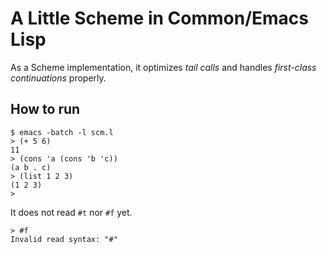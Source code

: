 # A Little Scheme in Common/Emacs Lisp

As a Scheme implementation, 
it optimizes _tail calls_ and handles _first-class continuations_ properly.

## How to run

```
$ emacs -batch -l scm.l
> (+ 5 6)
11
> (cons 'a (cons 'b 'c))
(a b . c)
> (list 1 2 3)
(1 2 3)
> 
```

It does not read `#t` nor `#f` yet.

```
> #f
Invalid read syntax: "#"
```
